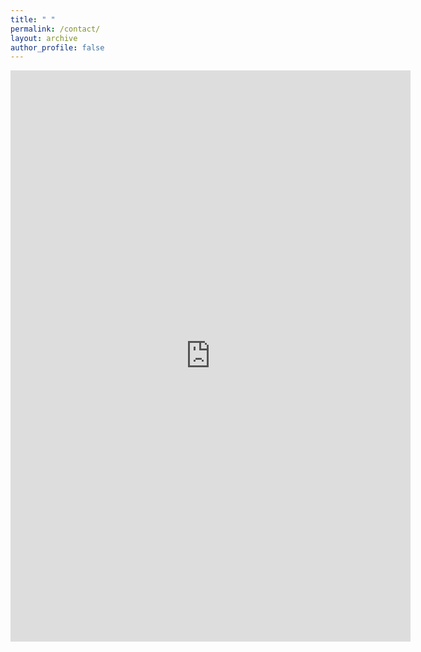 ```yaml
---
title: " "
permalink: /contact/
layout: archive
author_profile: false
---
```


<iframe src="https://docs.google.com/forms/d/e/1FAIpQLSfsmrZZSHFoWLGbZBXM2nEzwU6VGID065kg6E5idAn8gxOA0g/viewform?embedded=true" width="640" height="914" frameborder="0" marginheight="0" marginwidth="0">Loading…</iframe>